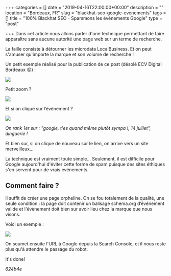 +++
categories = []
date = "2019-04-16T22:00:00+00:00"
description = ""
location = "Bordeaux, FR"
slug = "blackhat-seo-google-evenements"
tags = []
title = "100% Blackhat SEO - Spammons les événements Google"
type = "post"

+++
Dans cet article nous allons parler d'une technique permettant de faire apparaître sans aucune autorité une page web sur un terme de recherche.

La faille consiste à détourner les microdata LocalBusiness. Et on peut s'amuser qu'importe la marque et son volume de recherche !

Un petit exemple réalisé pour la publication de ce post (désolé ECV Digital Bordeaux 😟) :

![](/uploads/Capture-4.PNG)

Petit zoom ?

![](/uploads/Capture2.PNG)

Et si on clique sur l’événement ?

![](/uploads/Capture3.PNG)

_On rank 1er sur : "google, t'es quand même plutôt sympa !, 14 juillet", dinguerie !_

Et bien sur, si on clique de nouveau sur le lien, on arrive vers un site merveilleux... 

La technique est vraiment toute simple... Seulement, il est difficile pour Google aujourd'hui d'éviter cette forme de spam puisque des sites éthiques s'en servent pour de vrais événements.

## Comment faire ?

Il suffit de créer une page orpheline. On se fou totalement de la qualité, une seule condition : la page doit contenir un balisage schema.org d’événement valide et l'évènement doit bien sur avoir lieu chez la marque que nous visons.

Voici un exemple :

![](/uploads/microdata.PNG)

On soumet ensuite l'URL à Google depuis la Search Console, et il nous reste plus qu'à attendre le passage du robot.

It's done!

_624b4e_